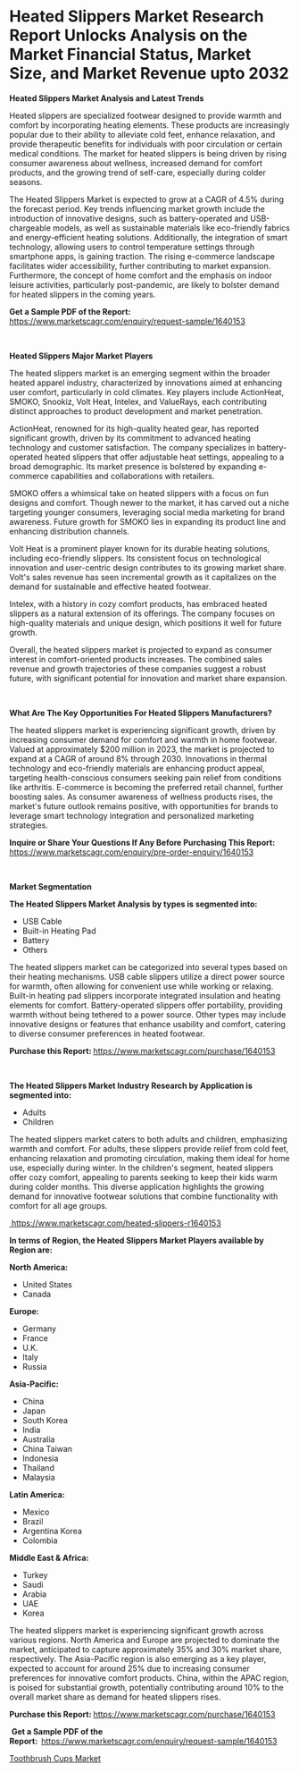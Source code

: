 <p><h1>Heated Slippers Market Research Report Unlocks Analysis on the Market Financial Status, Market Size, and Market Revenue upto 2032</h1></p><p><strong>Heated Slippers Market Analysis and Latest Trends</strong></p>
<p><p>Heated slippers are specialized footwear designed to provide warmth and comfort by incorporating heating elements. These products are increasingly popular due to their ability to alleviate cold feet, enhance relaxation, and provide therapeutic benefits for individuals with poor circulation or certain medical conditions. The market for heated slippers is being driven by rising consumer awareness about wellness, increased demand for comfort products, and the growing trend of self-care, especially during colder seasons.</p><p>The Heated Slippers Market is expected to grow at a CAGR of 4.5% during the forecast period. Key trends influencing market growth include the introduction of innovative designs, such as battery-operated and USB-chargeable models, as well as sustainable materials like eco-friendly fabrics and energy-efficient heating solutions. Additionally, the integration of smart technology, allowing users to control temperature settings through smartphone apps, is gaining traction. The rising e-commerce landscape facilitates wider accessibility, further contributing to market expansion. Furthermore, the concept of home comfort and the emphasis on indoor leisure activities, particularly post-pandemic, are likely to bolster demand for heated slippers in the coming years.</p></p>
<p><strong>Get a Sample PDF of the Report:&nbsp;</strong> <a href="https://www.marketscagr.com/enquiry/request-sample/1640153?utm_campaign=2635&utm_medium=2&utm_source=Github&utm_content=ia&utm_term=05032025&utm_id=heated-slippers">https://www.marketscagr.com/enquiry/request-sample/1640153</a></p>
<p>&nbsp;</p>
<p><strong>Heated Slippers Major Market Players</strong></p>
<p><p>The heated slippers market is an emerging segment within the broader heated apparel industry, characterized by innovations aimed at enhancing user comfort, particularly in cold climates. Key players include ActionHeat, SMOKO, Snookiz, Volt Heat, Intelex, and ValueRays, each contributing distinct approaches to product development and market penetration.</p><p>ActionHeat, renowned for its high-quality heated gear, has reported significant growth, driven by its commitment to advanced heating technology and customer satisfaction. The company specializes in battery-operated heated slippers that offer adjustable heat settings, appealing to a broad demographic. Its market presence is bolstered by expanding e-commerce capabilities and collaborations with retailers.</p><p>SMOKO offers a whimsical take on heated slippers with a focus on fun designs and comfort. Though newer to the market, it has carved out a niche targeting younger consumers, leveraging social media marketing for brand awareness. Future growth for SMOKO lies in expanding its product line and enhancing distribution channels.</p><p>Volt Heat is a prominent player known for its durable heating solutions, including eco-friendly slippers. Its consistent focus on technological innovation and user-centric design contributes to its growing market share. Volt's sales revenue has seen incremental growth as it capitalizes on the demand for sustainable and effective heated footwear.</p><p>Intelex, with a history in cozy comfort products, has embraced heated slippers as a natural extension of its offerings. The company focuses on high-quality materials and unique design, which positions it well for future growth.</p><p>Overall, the heated slippers market is projected to expand as consumer interest in comfort-oriented products increases. The combined sales revenue and growth trajectories of these companies suggest a robust future, with significant potential for innovation and market share expansion.</p></p>
<p>&nbsp;</p>
<p><strong>What Are The Key Opportunities For Heated Slippers Manufacturers?</strong></p>
<p><p>The heated slippers market is experiencing significant growth, driven by increasing consumer demand for comfort and warmth in home footwear. Valued at approximately $200 million in 2023, the market is projected to expand at a CAGR of around 8% through 2030. Innovations in thermal technology and eco-friendly materials are enhancing product appeal, targeting health-conscious consumers seeking pain relief from conditions like arthritis. E-commerce is becoming the preferred retail channel, further boosting sales. As consumer awareness of wellness products rises, the market's future outlook remains positive, with opportunities for brands to leverage smart technology integration and personalized marketing strategies.</p></p>
<p><strong>Inquire or Share Your Questions If Any Before Purchasing This Report:</strong> <a href="https://www.marketscagr.com/enquiry/pre-order-enquiry/1640153?utm_campaign=2635&utm_medium=2&utm_source=Github&utm_content=ia&utm_term=05032025&utm_id=heated-slippers">https://www.marketscagr.com/enquiry/pre-order-enquiry/1640153</a></p>
<p>&nbsp;</p>
<p><strong>Market Segmentation</strong></p>
<p><strong>The Heated Slippers Market Analysis by types is segmented into:</strong></p>
<p><ul><li>USB Cable</li><li>Built-in Heating Pad</li><li>Battery</li><li>Others</li></ul></p>
<p><p>The heated slippers market can be categorized into several types based on their heating mechanisms. USB cable slippers utilize a direct power source for warmth, often allowing for convenient use while working or relaxing. Built-in heating pad slippers incorporate integrated insulation and heating elements for comfort. Battery-operated slippers offer portability, providing warmth without being tethered to a power source. Other types may include innovative designs or features that enhance usability and comfort, catering to diverse consumer preferences in heated footwear.</p></p>
<p><strong>Purchase this Report:&nbsp;</strong><a href="https://www.marketscagr.com/purchase/1640153?utm_campaign=2635&utm_medium=2&utm_source=Github&utm_content=ia&utm_term=05032025&utm_id=heated-slippers">https://www.marketscagr.com/purchase/1640153</a></p>
<p>&nbsp;</p>
<p><strong>The Heated Slippers Market Industry Research by Application is segmented into:</strong></p>
<p><ul><li>Adults</li><li>Children</li></ul></p>
<p><p>The heated slippers market caters to both adults and children, emphasizing warmth and comfort. For adults, these slippers provide relief from cold feet, enhancing relaxation and promoting circulation, making them ideal for home use, especially during winter. In the children's segment, heated slippers offer cozy comfort, appealing to parents seeking to keep their kids warm during colder months. This diverse application highlights the growing demand for innovative footwear solutions that combine functionality with comfort for all age groups.</p></p>
<p><a href="https://www.marketscagr.com/heated-slippers-r1640153?utm_campaign=2635&utm_medium=2&utm_source=Github&utm_content=ia&utm_term=05032025&utm_id=heated-slippers">&nbsp;https://www.marketscagr.com/heated-slippers-r1640153</a></p>
<p><strong>In terms of Region, the Heated Slippers Market Players available by Region are:</strong></p>
<p>
    <p> <strong> North America: </strong>
        <ul>
            <li>United States</li>
            <li>Canada</li>
        </ul>
        </p> 
    <p> <strong> Europe: </strong>
        <ul>
            <li>Germany</li>
            <li>France</li>
            <li>U.K.</li>
            <li>Italy</li>
            <li>Russia</li>
        </ul>
        </p> 
    <p> <strong> Asia-Pacific: </strong>
        <ul>
            <li>China</li>
            <li>Japan</li>
            <li>South Korea</li>
            <li>India</li>
            <li>Australia</li>
            <li>China Taiwan</li>
            <li>Indonesia</li>
            <li>Thailand</li>
            <li>Malaysia</li>
        </ul>
        </p> 
    <p> <strong> Latin America: </strong>
        <ul>
            <li>Mexico</li>
            <li>Brazil</li>
            <li>Argentina Korea</li>
            <li>Colombia</li>
        </ul>
        </p> 
    <p> <strong> Middle East & Africa: </strong>
        <ul>
            <li>Turkey</li>
            <li>Saudi</li>
            <li>Arabia</li>
            <li>UAE</li>
            <li>Korea</li>
        </ul>
    </p>
    </p>
<p><p>The heated slippers market is experiencing significant growth across various regions. North America and Europe are projected to dominate the market, anticipated to capture approximately 35% and 30% market share, respectively. The Asia-Pacific region is also emerging as a key player, expected to account for around 25% due to increasing consumer preferences for innovative comfort products. China, within the APAC region, is poised for substantial growth, potentially contributing around 10% to the overall market share as demand for heated slippers rises.</p></p>
<p><strong>Purchase this Report: </strong><a href="https://www.marketscagr.com/purchase/1640153?utm_campaign=2635&utm_medium=2&utm_source=Github&utm_content=ia&utm_term=05032025&utm_id=heated-slippers">https://www.marketscagr.com/purchase/1640153</a></p>
<p>&nbsp;<strong>Get a Sample PDF of the Report:&nbsp;&nbsp;</strong><a href="https://www.marketscagr.com/enquiry/request-sample/1640153?utm_campaign=2635&utm_medium=2&utm_source=Github&utm_content=ia&utm_term=05032025&utm_id=heated-slippers">https://www.marketscagr.com/enquiry/request-sample/1640153</a></p>
<p><strong></strong></p>
<p><p><a href="https://github.com/lizamflotow/Market-Research-Report-List-1/blob/main/toothbrush-cups-market.md?utm_campaign=2635&utm_medium=2&utm_source=Github&utm_content=ia&utm_term=05032025&utm_id=heated-slippers">Toothbrush Cups Market</a></p></p>
